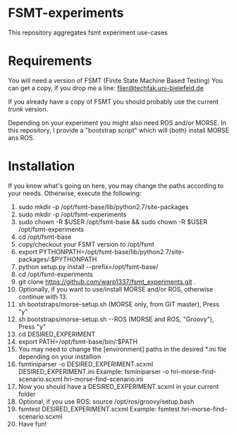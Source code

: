 FSMT-experiments
================

This repository aggregates fsmt experiment use-cases 

Requirements
===========

You will need a version of FSMT (Finite State Machine Based Testing)
You can get a copy, if you drop me a line: flier@techfak.uni-bielefeld.de

If you already have a copy of FSMT you should probably use the current 
*trunk* version.

Depending on your experiment you might also need ROS and/or MORSE.
In this repository, I provide a "bootstrap script" which will
(both) install MORSE ans ROS.

Installation
===========

If you know what's going on here, you may change the paths 
according to your needs. Otherwise, execute the following: 

1. sudo mkdir -p /opt/fsmt-base/lib/python2.7/site-packages
2. sudo mkdir -p /opt/fsmt-experiments
3. sudo chown -R $USER /opt/fsmt-base && sudo chown -R $USER /opt/fsmt-experiments
4. cd /opt/fsmt-base
5. copy/checkout your FSMT version to /opt/fsmt
6. export PYTHONPATH=/opt/fsmt-base/lib/python2.7/site-packages/:$PYTHONPATH
7. python setup.py install --prefix=/opt/fsmt-base/
8. cd /opt/fsmt-experiments
9. git clone https://github.com/warp1337/fsmt_experiments.git .
10. Optionally, if you want to use/install MORSE and/or ROS, otherwise continue with 13.
11. sh bootstraps/morse-setup.sh (MORSE only, from GIT master), Press "y"
12. sh bootstraps/morse-setup.sh --ROS (MORSE and ROS, "Groovy"), Press "y"
13. cd DESIRED_EXPERIMENT
14. export PATH=/opt/fsmt-base/bin/:$PATH
15. You may need to change the [environment] paths in the desired *.ini file depending on your installion
16. fsmtiniparser -o DESIRED_EXPERIMENT.scxml DESIRED_EXPERIMENT.ini
    Example: fsminiparser -o hri-morse-find-scenario.scxml hri-morse-find-scenario.ini   
17. Now you should have a DESIRED_EXPERIMENT.scxml in your current folder
18. Optional, if you use ROS: source /opt/ros/groovy/setup.bash
19. fsmtest DESIRED_EXPERIMENT.scxml Example: fsmtest hri-morse-find-scenario.scxml
20. Have fun!
